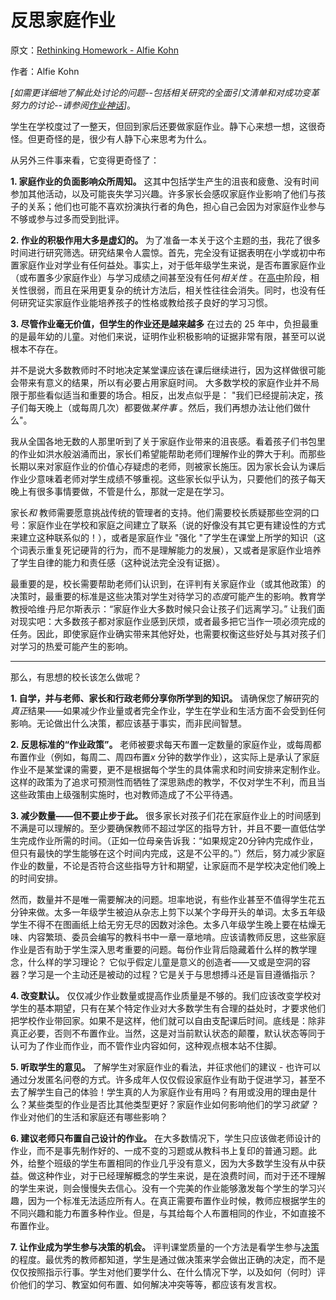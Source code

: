 # 反思家庭作业

原文：[Rethinking Homework - Alfie Kohn](https://www.alfiekohn.org/article/rethinking-homework/)

作者：Alfie Kohn

*[如需更详细地了解此处讨论的问题--包括相关研究的全面引文清单和对成功变革努力的讨论--请参阅[作业神话](https://www.alfiekohn.org/homework-myth/)]*。

学生在学校度过了一整天，但回到家后还要做家庭作业。静下心来想一想，这很奇怪。但更奇怪的是，很少有人静下心来思考为什么。

从另外三件事来看，它变得更奇怪了：

 **1. 家庭作业的负面影响众所周知。** 这其中包括学生产生的沮丧和疲惫、没有时间参加其他活动，以及可能丧失学习兴趣。许多家长会感叹家庭作业影响了他们与孩子的关系；他们也可能不喜欢扮演执行者的角色，担心自己会因为对家庭作业参与不够或参与过多而受到批评。

 **2. 作业的积极作用大多是虚幻的。** 为了准备一本关于这个主题的[书](https://www.alfiekohn.org/homework-myth/)，我花了很多时间进行研究筛选。研究结果令人震惊。首先，完全没有证据表明在小学或初中布置家庭作业对学业有任何益处。事实上，对于低年级学生来说，是否布置家庭作业（或布置多少家庭作业）与学习成绩之间甚至没有任何*相关性* 。在[高中](https://www.alfiekohn.org/blogs/homework-unnecessary-evil-surprising-findings-new-research/)阶段，相关性很弱，而且在采用更复杂的统计方法后，相关性往往会消失。同时，也没有任何研究证实家庭作业能培养孩子的性格或教给孩子良好的学习习惯。

 **3. 尽管作业毫无价值，但学生的作业还是越来越多** 在过去的 25 年中，负担最重的是最年幼的儿童。对他们来说，证明作业积极影响的证据非常有限，甚至可以说根本不存在。

并不是说大多数教师时不时地决定某堂课应该在课后继续进行，因为这样做很可能会带来有意义的结果，所以有必要占用家庭时间。 大多数学校的家庭作业并不局限于那些看似适当和重要的场合。相反，出发点似乎是： "我们已经提前决定，孩子们每天晚上（或每周几次）都要做*某件事* 。然后，我们再想办法让他们做什么"。

我从全国各地无数的人那里听到了关于家庭作业带来的沮丧感。看着孩子们书包里的作业如洪水般汹涌而出，家长们希望能帮助老师们理解作业的弊大于利。而那些长期以来对家庭作业的价值心存疑虑的老师，则被家长施压。因为家长会认为课后作业少意味着老师对学生成绩不够重视。这些家长似乎认为，只要他们的孩子每天晚上有很多事情要做，不管是什么，那就一定是在学习。

家长*和* 教师需要愿意挑战传统的管理者的支持。他们需要校长质疑那些空洞的口号：家庭作业在学校和家庭之间建立了联系（说的好像没有其它更有建设性的方式来建立这种联系似的！），或者是家庭作业 "强化 "了学生在课堂上所学的知识（这个词表示重复死记硬背的行为，而不是理解能力的发展），又或者是家庭作业培养了学生自律的能力和责任感（这种说法完全没有证据）。

最重要的是，校长需要帮助老师们认识到，在评判有关家庭作业（或其他政策）的决策时，最重要的标准是这些决策对学生对待学习的*态度*可能产生的影响。教育学教授哈维·丹尼尔斯表示：“家庭作业大多数时候只会让孩子们远离学习。” 让我们面对现实吧：大多数孩子都对家庭作业感到厌烦，或者最多把它当作一项必须完成的任务。因此，即使家庭作业确实带来其他好处，也需要权衡这些好处与其对孩子们对学习的热爱可能产生的影响。

---

那么，有思想的校长该怎么做呢？

 **1. 自学，并与老师、家长和行政老师分享你所学到的知识。** 请确保您了解研究的*真正*结果——如果减少作业量或者完全作业，学生在学业和生活方面不会受到任何影响。无论做出什么决策，都应该基于事实，而非民间智慧。

 **2. 反思标准的“作业政策”。** 老师被要求每天布置一定数量的家庭作业，或每周都布置作业（例如，每周二、周四布置*x* 分钟的数学作业），这实际上是承认了家庭作业不是某堂课的需要，更不是根据每个学生的具体需求和时间安排来定制作业。这样的政策为了追求可预测性而牺牲了深思熟虑的教学，不仅对学生不利，而且当这些政策由上级强制实施时，也对教师造成了不公平待遇。

 **3. 减少数量——但不要止步于此。** 很多家长对孩子们花在家庭作业上的时间感到不满是可以理解的。至少要确保教师不超过学区的指导方针，并且不要一直低估学生完成作业所需的时间。（正如一位母亲告诉我：“如果规定20分钟内完成作业，但只有最快的学生能够在这个时间内完成，这是不公平的。”）然后，努力减少家庭作业的数量，不论是否符合这些指导方针和期望，让家庭而不是学校决定他们晚上的时间安排。

然而，数量并不是唯一需要解决的问题。坦率地说，有些作业甚至不值得学生花五分钟来做。太多一年级学生被迫从杂志上剪下以某个字母开头的单词。太多五年级学生不得不在图画纸上给无穷无尽的因数对涂色。太多八年级学生晚上要在枯燥无味、内容繁琐、委员会编写的教科书中一章一章地啃。应该请教师反思，这些家庭作业是否有助于学生深入思考重要的问题。每份作业背后隐藏着什么样的教学理念，什么样的学习理论？ 它似乎假定儿童是意义的创造者——又或是空洞的容器？学习是一个主动还是被动的过程？它是关于与思想搏斗还是盲目遵循指示？

 **4. 改变默认。** 仅仅减少作业数量或提高作业质量是不够的。我们应该改变学校对学生的基本期望，只有在某个特定作业对大多数学生有合理的益处时，才要求他们把学校作业带回家。如果不是这样，他们就可以自由支配课后时间。底线是：除非真正必要，否则不布置作业。当然，这是对当前默认状态的颠覆，默认状态等同于认可为了作业而作业，而不管作业内容如何，这种观点根本站不住脚。

 **5. 听取学生的意见。** 了解学生对家庭作业的看法，并征求他们的建议 - 也许可以通过分发匿名问卷的方式。许多成年人仅仅假设家庭作业有助于促进学习，甚至不去了解学生自己的体验！学生真的人为家庭作业有用吗？有用或没用的理由是什么？某些类型的作业是否比其他类型更好？家庭作业如何影响他们的学习*欲望* ？作业对他们的生活和家庭还有哪些影响？

 **6. 建议老师只布置自己设计的作业。** 在大多数情况下，学生只应该做老师设计的作业，而不是事先制作好的、一成不变的习题或从教科书上复印的普通习题。此外，给整个班级的学生布置相同的作业几乎没有意义，因为大多数学生没有从中获益。做这种作业，对于已经理解概念的学生来说，是在浪费时间，而对于还不理解的学生来说，则会慢慢失去信心。没有一个完美的作业能够激发每个学生的学习兴趣，因为一个标准无法适应所有人。在真正需要布置作业时候，教师应根据学生的不同兴趣和能力布置多种作业。但是，与其给每个人布置相同的作业，不如直接不布置作业。

 **7. 让作业成为学生参与决策的机会。** 评判课堂质量的一个方法是看学生参与[决策](https://www.alfiekohn.org/choices-children/)的程度。最优秀的教师都知道，学生是通过做决策来学会做出正确的决定，而不是仅仅按照指示行事。学生对他们要学什么、在什么情况下学，以及如何（何时）评价他们的学习、教室如何布置、如何解决冲突等等，都应该有发言权。